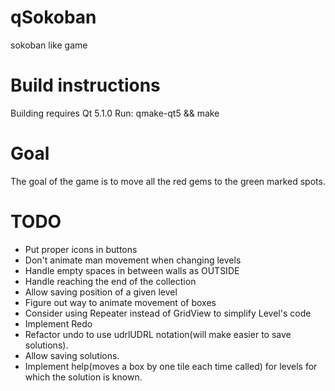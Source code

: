 qSokoban
========
sokoban like game

Build instructions
==================
Building requires Qt 5.1.0
Run:
qmake-qt5 && make

Goal
====
The goal of the game is to move all the red gems to the green marked spots.

TODO
====
 * Put proper icons in buttons
 * Don't animate man movement when changing levels
 * Handle empty spaces in between walls as OUTSIDE
 * Handle reaching the end of the collection
 * Allow saving position of a given level
 * Figure out way to animate movement of boxes
 * Consider using Repeater instead of GridView to simplify Level's code
 * Implement Redo
 * Refactor undo to use udrlUDRL notation(will make easier to save solutions).
 * Allow saving solutions.
 * Implement help(moves a box by one tile each time called) for levels for which the solution is known.
